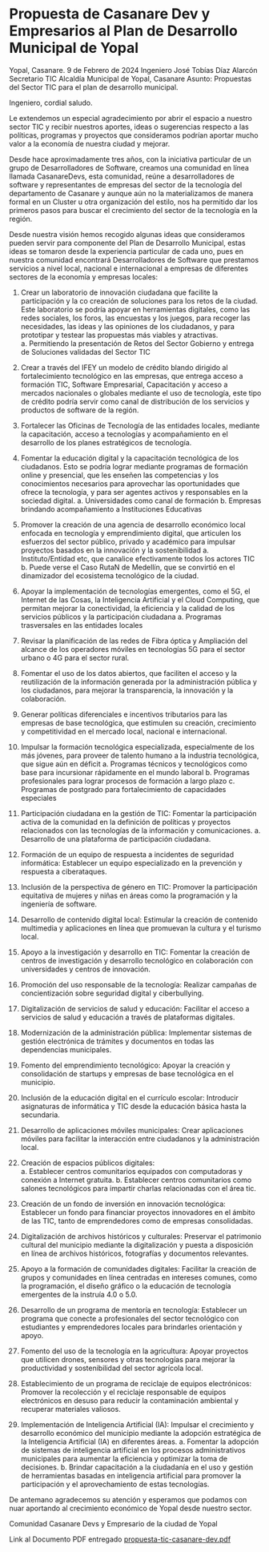 # Propuesta de Casanare Dev y Empresarios al Plan de Desarrollo Municipal de Yopal

Yopal, Casanare. 9 de Febrero de 2024 
Ingeniero 
José Tobías Díaz Alarcón 
Secretario TIC 
Alcaldía Municipal de Yopal, Casanare 
Asunto: Propuestas del Sector TIC para el plan de desarrollo municipal. 

Ingeniero, cordial saludo. 

Le extendemos un especial agradecimiento por abrir el espacio a nuestro sector TIC y recibir 
nuestros aportes, ideas o sugerencias respecto a las políticas, programas y proyectos que 
consideramos podrían aportar mucho valor a la economía de nuestra ciudad y mejorar. 

Desde hace aproximadamente tres años, con la iniciativa particular de un grupo de 
Desarrolladores de Software, creamos una comunidad en línea llamada CasanareDevs, esta 
comunidad, reúne a desarrolladores de software y representantes de empresas del sector 
de la tecnología del departamento de Casanare y aunque aún no la materializamos de 
manera formal en un Cluster u otra organización del estilo, nos ha permitido dar los 
primeros pasos para buscar el crecimiento del sector de la tecnología en la región.  

Desde nuestra visión hemos recogido algunas ideas que consideramos pueden servir para 
componente del Plan de Desarrollo Municipal, estas ideas se tomaron desde la experiencia 
particular de cada uno, pues en nuestra comunidad encontrará Desarrolladores de Software 
que prestamos servicios a nivel local, nacional e internacional a empresas de diferentes 
sectores de la economía y empresas locales: 

1. Crear un laboratorio de innovación ciudadana que facilite la participación y la co
creación de soluciones para los retos de la ciudad. Este laboratorio se podría apoyar 
en herramientas digitales, como las redes sociales, los foros, las encuestas y los 
juegos, para recoger las necesidades, las ideas y las opiniones de los ciudadanos, y 
para prototipar y testear las propuestas más viables y atractivas.  
a. Permitiendo la presentación de Retos del Sector Gobierno y entrega de 
Soluciones validadas del Sector TIC 
2. Crear a través del IFEY un modelo de crédito blando dirigido al fortalecimiento 
tecnológico en las empresas, que entrega acceso a formación TIC, Software 
Empresarial, Capacitación y acceso a mercados nacionales o globales mediante el 
uso de tecnología, este tipo de crédito podría servir como canal de distribución de 
los servicios y productos de software de la región. 
3. Fortalecer las Oficinas de Tecnología de las entidades locales, mediante la 
capacitación, acceso a tecnologías y acompañamiento en el desarrollo de los planes 
estratégicos de tecnología. 
4. Fomentar la educación digital y la capacitación tecnológica de los ciudadanos. Esto 
se podría lograr mediante programas de formación online y presencial, que les 
enseñen las competencias y los conocimientos necesarios para aprovechar las 
oportunidades que ofrece la tecnología, y para ser agentes activos y responsables 
en la sociedad digital. 
a. Universidades como canal de formación 
b. Empresas brindando acompañamiento a Instituciones Educativas  
5. Promover la creación de una agencia de desarrollo económico local enfocada en 
tecnología y emprendimiento digital, que articulen los esfuerzos del sector público, 
privado y académico para impulsar proyectos basados en la innovación y la 
sostenibilidad 
a. Instituto/Entidad etc, que canalice efectivamente todos los actores TIC 
b. Puede verse el Caso RutaN de Medellín, que se convirtió en el dinamizador 
del ecosistema tecnológico de la ciudad. 
6. Apoyar la implementación de tecnologías emergentes, como el 5G, el Internet de las 
Cosas, la Inteligencia Artificial y el Cloud Computing, que permitan mejorar la 
conectividad, la eficiencia y la calidad de los servicios públicos y la participación 
ciudadana 
a. Programas trasversales en las entidades locales 
7. Revisar la planificación de las redes de Fibra óptica y Ampliación del alcance de los 
operadores móviles en tecnologías 5G para el sector urbano o 4G para el sector 
rural. 
8. Fomentar el uso de los datos abiertos, que faciliten el acceso y la reutilización de la 
información generada por la administración pública y los ciudadanos, para mejorar 
la transparencia, la innovación y la colaboración. 
9. Generar políticas diferenciales e incentivos tributarios para las empresas de base 
tecnológica, que estimulen su creación, crecimiento y competitividad en el mercado 
local, nacional e internacional. 
10. Impulsar la formación tecnológica especializada, especialmente de los más jóvenes, 
para proveer de talento humano a la industria tecnológica, que sigue aún en déficit 
a. Programas técnicos y tecnológicos como base para incursionar rápidamente 
en el mundo laboral 
b. Programas profesionales para lograr procesos de formación a largo plazo 
c. Programas de postgrado para fortalecimiento de capacidades especiales 
11. Participación ciudadana en la gestión de TIC: Fomentar la participación activa de la 
comunidad en la definición de políticas y proyectos relacionados con las tecnologías 
de la información y comunicaciones. 
a. Desarrollo de una plataforma de participación ciudadana.  
12. Formación de un equipo de respuesta a incidentes de seguridad informática: 
Establecer un equipo especializado en la prevención y respuesta a ciberataques. 
13. Inclusión de la perspectiva de género en TIC: Promover la participación equitativa 
de mujeres y niñas en áreas como la programación y la ingeniería de software. 
14. Desarrollo de contenido digital local: Estimular la creación de contenido multimedia 
y aplicaciones en línea que promuevan la cultura y el turismo local. 
15. Apoyo a la investigación y desarrollo en TIC: Fomentar la creación de centros de 
investigación y desarrollo tecnológico en colaboración con universidades y centros 
de innovación. 
16. Promoción del uso responsable de la tecnología: Realizar campañas de 
concientización sobre seguridad digital y ciberbullying. 
17. Digitalización de servicios de salud y educación: Facilitar el acceso a servicios de 
salud y educación a través de plataformas digitales. 
18. Modernización de la administración pública: Implementar sistemas de gestión 
electrónica de trámites y documentos en todas las dependencias municipales. 
19. Fomento del emprendimiento tecnológico: Apoyar la creación y consolidación de 
startups y empresas de base tecnológica en el municipio. 
20. Inclusión de la educación digital en el currículo escolar: Introducir asignaturas de 
informática y TIC desde la educación básica hasta la secundaria. 
21. Desarrollo de aplicaciones móviles municipales: Crear aplicaciones móviles para 
facilitar la interacción entre ciudadanos y la administración local. 
22. Creación de espacios públicos digitales:  
a. Establecer centros comunitarios equipados con computadoras y conexión a 
Internet gratuita. 
b. Establecer centros comunitarios como salones tecnológicos para impartir 
charlas relacionadas con el área tic. 
23. Creación de un fondo de inversión en innovación tecnológica: Establecer un fondo 
para financiar proyectos innovadores en el ámbito de las TIC, tanto de 
emprendedores como de empresas consolidadas. 
24. Digitalización de archivos históricos y culturales: Preservar el patrimonio cultural del 
municipio mediante la digitalización y puesta a disposición en línea de archivos 
históricos, fotografías y documentos relevantes. 
25. Apoyo a la formación de comunidades digitales: Facilitar la creación de grupos y 
comunidades en línea centradas en intereses comunes, como la programación, el 
diseño gráfico o la educación de tecnología emergentes de la instruía 4.0 o 5.0. 
26. Desarrollo de un programa de mentoría en tecnología: Establecer un programa que 
conecte a profesionales del sector tecnológico con estudiantes y emprendedores 
locales para brindarles orientación y apoyo. 
 
 
27. Fomento del uso de la tecnología en la agricultura: Apoyar proyectos que utilicen 
drones, sensores y otras tecnologías para mejorar la productividad y sostenibilidad 
del sector agrícola local. 
 
28. Establecimiento de un programa de reciclaje de equipos electrónicos: Promover la 
recolección y el reciclaje responsable de equipos electrónicos en desuso para reducir 
la contaminación ambiental y recuperar materiales valiosos. 
 
29. Implementación de Inteligencia Artificial (IA): Impulsar el crecimiento y desarrollo 
económico del municipio mediante la adopción estratégica de la Inteligencia 
Artificial (IA) en diferentes áreas. 
a. Fomentar la adopción de sistemas de inteligencia artificial en los procesos 
administrativos municipales para aumentar la eficiencia y optimizar la toma 
de decisiones. 
b. Brindar capacitación a la ciudadanía en el uso y gestión de herramientas 
basadas en inteligencia artificial para promover la participación y el 
aprovechamiento de estas tecnologías. 
 
De antemano agradecemos su atención y esperamos que podamos con nuar aportando al 
crecimiento económico de Yopal desde nuestro sector. 
 
Comunidad Casanare Devs y Empresario de la ciudad de Yopal 

Link al Documento PDF entregado [propuesta-tic-casanare-dev.pdf](https://github.com/casanaredevs/DocPlanYopal/files/15324705/propuesta-tic-casanare-dev.pdf)
